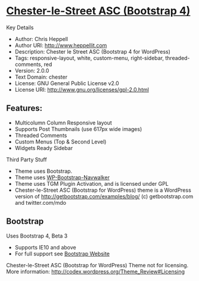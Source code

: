 # [Chester-le-Street ASC (Bootstrap 4)](http://www.heppellit.com/wordpress)

Key Details
* Author: Chris Heppell
* Author URI: http://www.heppellit.com
* Description: Chester le Street ASC (Bootstrap 4 for WordPress)
* Tags: responsive-layout, white, custom-menu, right-sidebar, threaded-comments, red
* Version: 2.0.0
* Text Domain: chester
* License: GNU General Public License v2.0
* License URI: http://www.gnu.org/licenses/gpl-2.0.html

## Features:
* Multicolumn Column Responsive layout
* Supports Post Thumbnails (use 617px wide images)
* Threaded Comments
* Custom Menus (Top & Second Level)
* Widgets Ready Sidebar

Third Party Stuff
* Theme uses Bootstrap.
* Theme uses [WP-Bootstrap-Navwalker](https://github.com/wp-bootstrap/wp-bootstrap-navwalker)
* Theme uses TGM Plugin Activation, and is licensed under GPL
* Chester-le-Street ASC (Bootstrap for WordPress) theme is a WordPress version of http://getbootstrap.com/examples/blog/ (c) getbootstrap.com and twitter.com/mdo

## Bootstrap
Uses Bootstrap 4, Beta 3
* Supports IE10 and above
* For full support see [Bootstrap Website](http://getbootstrap.com/docs/4.0/getting-started/browsers-devices/)

Chester-le-Street ASC (Bootstrap for WordPress)
Theme not for licensing.
More information: http://codex.wordpress.org/Theme_Review#Licensing
